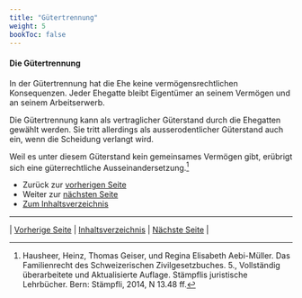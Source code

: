 ```yaml
---
title: "Gütertrennung"
weight: 5
bookToc: false
---
```


#### Die Gütertrennung

In der Gütertrennung hat die Ehe keine vermögensrechtlichen
Konsequenzen. Jeder Ehegatte bleibt Eigentümer an seinem Vermögen und an
seinem Arbeitserwerb.

Die Gütertrennung kann als vertraglicher Güterstand durch die Ehegatten
gewählt werden. Sie tritt allerdings als ausserodentlicher Güterstand
auch ein, wenn die Scheidung verlangt wird.

Weil es unter diesem Güterstand kein gemeinsames Vermögen gibt, erübrigt
sich eine güterrechtliche Ausseinandersetzung.[^1]

* Zurück zur [vorherigen Seite](guetergemeinschaft)
* Weiter zur [nächsten Seite](../scheidung)
* [Zum Inhaltsverzeichnis](../../index)

---

| [Vorherige Seite](guetergemeinschaft) | [Inhaltsverzeichnis](../../index) | [Nächste Seite](../scheidung) |

[^1]: Hausheer, Heinz, Thomas Geiser, und Regina Elisabeth Aebi-Müller.
    Das Familienrecht des Schweizerischen Zivilgesetzbuches. 5.,
    Vollständig überarbeitete und Aktualisierte Auflage. Stämpflis
    juristische Lehrbücher. Bern: Stämpfli, 2014, N 13.48 ff.
